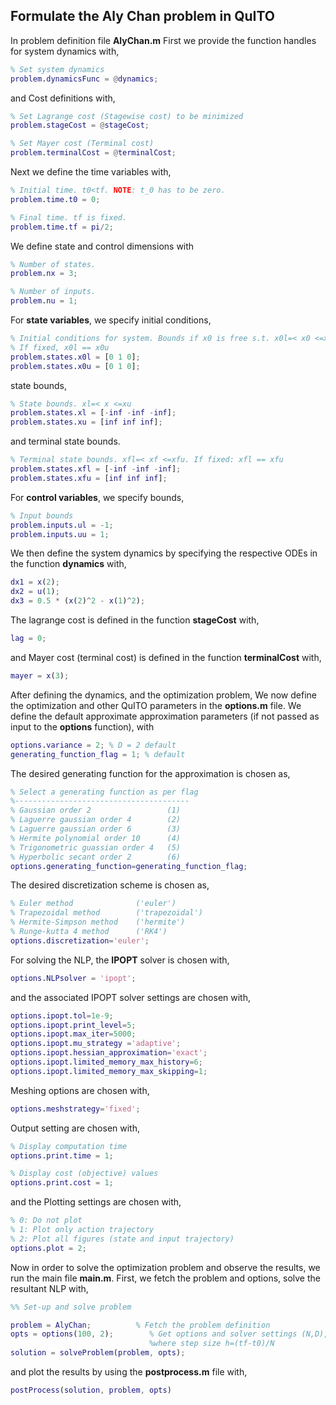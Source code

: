 ## Formulate the Aly Chan problem in QuITO 
In problem definition file **AlyChan.m**
First we provide the function handles for system dynamics with,
```matlab
% Set system dynamics
problem.dynamicsFunc = @dynamics;
```
and Cost definitions with, 
```matlab
% Set Lagrange cost (Stagewise cost) to be minimized
problem.stageCost = @stageCost;

% Set Mayer cost (Terminal cost)
problem.terminalCost = @terminalCost;
```
Next we define the time variables with,
```matlab
% Initial time. t0<tf. NOTE: t_0 has to be zero.
problem.time.t0 = 0; 

% Final time. tf is fixed.
problem.time.tf = pi/2;
```
We define state and control dimensions with
```matlab
% Number of states.
problem.nx = 3;

% Number of inputs.
problem.nu = 1;
```
For **state variables**, we specify initial conditions, 
```matlab
% Initial conditions for system. Bounds if x0 is free s.t. x0l=< x0 <=x0u
% If fixed, x0l == x0u
problem.states.x0l = [0 1 0]; 
problem.states.x0u = [0 1 0];
```
state bounds,
```matlab
% State bounds. xl=< x <=xu
problem.states.xl = [-inf -inf -inf];
problem.states.xu = [inf inf inf];
```
and terminal state bounds.
```matlab
% Terminal state bounds. xfl=< xf <=xfu. If fixed: xfl == xfu
problem.states.xfl = [-inf -inf -inf]; 
problem.states.xfu = [inf inf inf];
```
For **control variables**, we specify bounds,
```matlab
% Input bounds
problem.inputs.ul = -1;
problem.inputs.uu = 1;
```
We then define the system dynamics by specifying the respective ODEs in the function **dynamics** with, 
```matlab
dx1 = x(2);
dx2 = u(1);
dx3 = 0.5 * (x(2)^2 - x(1)^2);
```
The lagrange cost is defined in the function **stageCost** with,
```matlab
lag = 0;
```
and Mayer cost (terminal cost) is defined in the function **terminalCost** with,
```matlab
mayer = x(3);
```






After defining the dynamics, and the optimization problem, We now define the optimization and other QuITO parameters in the  **options.m** file.
We define the default approximate approximation parameters (if not passed as input to the **options** function), with
```matlab
options.variance = 2; % D = 2 default
generating_function_flag = 1; % default
```
The desired generating function for the approximation is chosen as, 
```matlab
% Select a generating function as per flag
%---------------------------------------
% Gaussian order 2                 (1)
% Laguerre gaussian order 4        (2) 
% Laguerre gaussian order 6        (3) 
% Hermite polynomial order 10      (4)
% Trigonometric guassian order 4   (5)
% Hyperbolic secant order 2        (6) 
options.generating_function=generating_function_flag;
```
The desired discretization scheme is chosen as, 
```matlab
% Euler method              ('euler')
% Trapezoidal method        ('trapezoidal') 
% Hermite-Simpson method    ('hermite') 
% Runge-kutta 4 method      ('RK4')
options.discretization='euler';
```
For solving the NLP, the **IPOPT** solver is chosen with,
```matlab
options.NLPsolver = 'ipopt';
```
and the associated IPOPT solver settings are chosen with, 
```matlab
options.ipopt.tol=1e-9;
options.ipopt.print_level=5;
options.ipopt.max_iter=5000;
options.ipopt.mu_strategy ='adaptive';
options.ipopt.hessian_approximation='exact';
options.ipopt.limited_memory_max_history=6;
options.ipopt.limited_memory_max_skipping=1;
```
Meshing options are chosen with,
```matlab
options.meshstrategy='fixed';
```
Output setting are chosen with,
```matlab
% Display computation time
options.print.time = 1;

% Display cost (objective) values
options.print.cost = 1;
```
and the Plotting settings are chosen with,
```matlab
% 0: Do not plot
% 1: Plot only action trajectory
% 2: Plot all figures (state and input trajectory)
options.plot = 2;
```
Now in order to solve the optimization problem and observe the results, we run the main file **main.m**.
First, we fetch the problem and options, solve the resultant NLP with,
```matlab
%% Set-up and solve problem

problem = AlyChan;          % Fetch the problem definition
opts = options(100, 2);        % Get options and solver settings (N,D),
                               %where step size h=(tf-t0)/N
solution = solveProblem(problem, opts);
```
and plot the results by using the **postprocess.m** file with,
```matlab
postProcess(solution, problem, opts)
```


